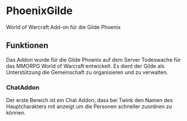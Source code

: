 # PhoenixGilde
World of Warcraft Add-on für die Gilde Phoenix
## Funktionen
Das Addon wurde für die Gilde Phoenix auf dem Server Todeswache für das MMORPG World of Warcraft entwickelt. Es dient der Gilde als Unterstützung die Gemeinschaft zu organisieren und zu verwalten.
### ChatAddon
Der erste Bereich ist ein Chat Addon, dass bei Twink den Namen des Hauptcharakters mit anzeigt um die Personen schneller zuordnen zu können.
